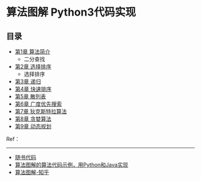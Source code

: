 # 算法图解 Python3代码实现

## 目录

- [第1章 算法简介](./chap01-算法简介.ipynb)
    - 二分查找
- [第2章 选择排序](./chap02-选择排序.ipynb)
     - 选择排序
- [第3章 递归](./chap03-递归.ipynb)
- [第4章 快速排序](./chap04-快速排序.ipynb)
- [第5章 散列表](./chap05-散列表.ipynb)
- [第6章 广度优先搜索](./chap06-广度优先搜索.ipynb)
- [第7章 狄克斯特拉算法](./chap07-狄克斯特拉算法Dijkstra’s-algorithm.ipynb)
- [第8章 贪婪算法](./chap08-贪婪算法.ipynb)
- [第9章 动态规划](./chap09-动态规划.ipynb)


Ref：

---
- [随书代码](https://github.com/egonschiele/grokking_algorithms)
- [算法图解的算法代码示例，用Python和Java实现](https://github.com/zhanwen/AlgorithmDiagram)
- [算法图解-知乎](https://zhuanlan.zhihu.com/p/43565172)